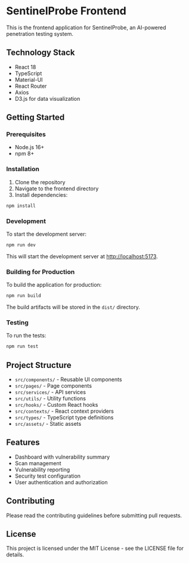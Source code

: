# SentinelProbe Frontend

This is the frontend application for SentinelProbe, an AI-powered penetration testing system.

## Technology Stack

- React 18
- TypeScript
- Material-UI
- React Router
- Axios
- D3.js for data visualization

## Getting Started

### Prerequisites

- Node.js 16+
- npm 8+

### Installation

1. Clone the repository
2. Navigate to the frontend directory
3. Install dependencies:

```bash
npm install
```

### Development

To start the development server:

```bash
npm run dev
```

This will start the development server at [http://localhost:5173](http://localhost:5173).

### Building for Production

To build the application for production:

```bash
npm run build
```

The build artifacts will be stored in the `dist/` directory.

### Testing

To run the tests:

```bash
npm run test
```

## Project Structure

- `src/components/` - Reusable UI components
- `src/pages/` - Page components
- `src/services/` - API services
- `src/utils/` - Utility functions
- `src/hooks/` - Custom React hooks
- `src/contexts/` - React context providers
- `src/types/` - TypeScript type definitions
- `src/assets/` - Static assets

## Features

- Dashboard with vulnerability summary
- Scan management
- Vulnerability reporting
- Security test configuration
- User authentication and authorization

## Contributing

Please read the contributing guidelines before submitting pull requests.

## License

This project is licensed under the MIT License - see the LICENSE file for details.
